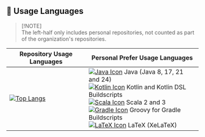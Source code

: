 ## 🔧 Usage Languages

> [!NOTE]\
> The left-half only includes personal repositories, not counted as part of the organization's repositories.

| Repository Usage Languages              | Personal Prefer Usage Languages |
|-----------------------------------------|---------------------------------|
| [![Top Langs][TopLangs]][GhReadmeStats] | [![Java Icon][JavaIcon]][SkillIcons] Java (Java 8, 17, 21 and 24) <br> [![Kotlin Icon][KotlinIcon]][SkillIcons] Kotlin and Kotlin DSL Buildscripts <br> [![Scala Icon][ScalaIcon]][SkillIcons] Scala 2 and 3 <br> [![Gradle Icon][GradleIcon]][SkillIcons] Groovy for Gradle Buildscripts <br> [![LaTeX Icon][LaTeXIcon]][SkillIcons] LaTeX (XeLaTeX) |


<!-- External Links -->
[TopLangs]: https://github-readme-stats.vercel.app/api/top-langs/?username=MagicSweepy&layout=donut&theme=tokyonight
[GhReadmeStats]: https://github.com/MagicSweepy/github-readme-stats

[SkillIcons]: https://skillicons.dev
[JavaIcon]: https://skillicons.dev/icons?i=java&theme=dark&perline=50
[KotlinIcon]: https://skillicons.dev/icons?i=kotlin&theme=dark&perline=50
[ScalaIcon]: https://skillicons.dev/icons?i=scala&theme=dark&perline=50
[GradleIcon]: https://skillicons.dev/icons?i=gradle&theme=dark&perline=50
[LaTeXIcon]: https://skillicons.dev/icons?i=latex&theme=dark&perline=50
